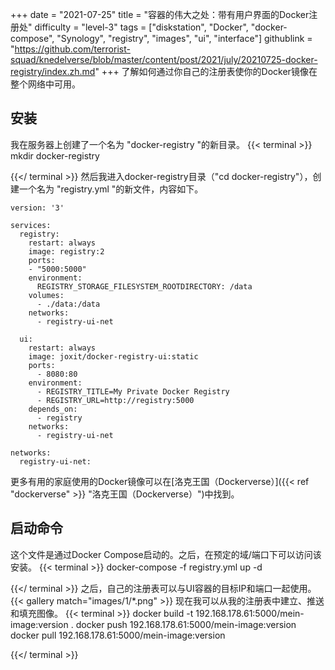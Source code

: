 +++
date = "2021-07-25"
title = "容器的伟大之处：带有用户界面的Docker注册处"
difficulty = "level-3"
tags = ["diskstation", "Docker", "docker-compose", "Synology", "registry", "images", "ui", "interface"]
githublink = "https://github.com/terrorist-squad/knedelverse/blob/master/content/post/2021/july/20210725-docker-registry/index.zh.md"
+++
了解如何通过你自己的注册表使你的Docker镜像在整个网络中可用。
## 安装
我在服务器上创建了一个名为 "docker-registry "的新目录。
{{< terminal >}}
mkdir docker-registry

{{</ terminal >}}
然后我进入docker-registry目录（"cd docker-registry"），创建一个名为 "registry.yml "的新文件，内容如下。
```
version: '3'

services:
  registry:
    restart: always
    image: registry:2
    ports:
    - "5000:5000"
    environment:
      REGISTRY_STORAGE_FILESYSTEM_ROOTDIRECTORY: /data
    volumes:
      - ./data:/data
    networks:
      - registry-ui-net

  ui:
    restart: always
    image: joxit/docker-registry-ui:static
    ports:
      - 8080:80
    environment:
      - REGISTRY_TITLE=My Private Docker Registry
      - REGISTRY_URL=http://registry:5000
    depends_on:
      - registry
    networks:
      - registry-ui-net

networks:
  registry-ui-net:

```
更多有用的家庭使用的Docker镜像可以在[洛克王国（Dockerverse）]({{< ref "dockerverse" >}} "洛克王国（Dockerverse）")中找到。
## 启动命令
这个文件是通过Docker Compose启动的。之后，在预定的域/端口下可以访问该安装。
{{< terminal >}}
docker-compose -f registry.yml up -d

{{</ terminal >}}
之后，自己的注册表可以与UI容器的目标IP和端口一起使用。
{{< gallery match="images/1/*.png" >}}
现在我可以从我的注册表中建立、推送和填充图像。
{{< terminal >}}
docker build -t 192.168.178.61:5000/mein-image:version .
docker push 192.168.178.61:5000/mein-image:version
docker pull 192.168.178.61:5000/mein-image:version

{{</ terminal >}}

